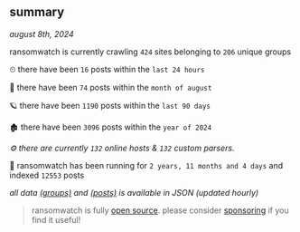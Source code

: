
## summary
_august 8th, 2024_

ransomwatch is currently crawling `424` sites belonging to `206` unique groups

⏲ there have been `16` posts within the `last 24 hours`

🦈 there have been `74` posts within the `month of august`

🪐 there have been `1190` posts within the `last 90 days`

🏚 there have been `3096` posts within the `year of 2024`

_⚙️ there are currently `132` online hosts & `132` custom parsers._

🦕 ransomwatch has been running for `2 years, 11 months and 4 days` and indexed `12553` posts

_all data  [(groups)](http://ransomwhat.telemetry.ltd/groups) and [(posts)](http://ransomwhat.telemetry.ltd/posts) is available in JSON (updated hourly)_

> ransomwatch is fully [open source](https://github.com/joshhighet/ransomwatch#ransomwatch--). please consider [sponsoring](https://github.com/sponsors/joshhighet) if you find it useful!
